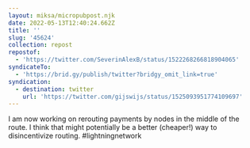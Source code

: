 ```yaml
---
layout: miksa/micropubpost.njk
date: 2022-05-13T12:40:24.662Z
title: ''
slug: '45624'
collection: repost
repostof:
  - 'https://twitter.com/SeverinAlexB/status/1522268266818904065'
syndicateTo:
  - 'https://brid.gy/publish/twitter?bridgy_omit_link=true'
syndication:
  - destination: twitter
    url: 'https://twitter.com/gijswijs/status/1525093951774109697'
---
```

I am now working on rerouting payments by nodes in the middle of the route. I think that might potentially be a better (cheaper!) way to disincentivize routing. #lightningnetwork
